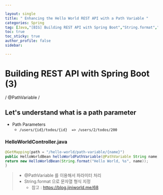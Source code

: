 ```yaml
---

layout: single
title: " Enhancing the Hello World REST API with a Path Variable "
categories: Spring
tag: [Java,"[BIG] Building REST API with Spring Boot","String.format","@PathVariable"]
toc: true
toc_sticky: true
author_profile: false
sidebar:

---
```

# Building REST API with Spring Boot (3)

/ @PathVariable /

## Let's understand what is a path parameter
- Path Parameters
	- `/users/{id}/todos/{id}  => /users/2/todos/200`

### HelloWorldController.java
```java
@GetMapping(path = "/hello-world/path-variable/{name}")  
public HelloWorldBean helloWorldPathVariable(@PathVariable String name) {  
return new HelloWorldBean(String.format("Hello World, %s", name));  
}
```
>- @PathVariable 를 이용해서 파라미터 처리
>- String.format 으로 문자열 형식 지정 
>	- 참고 : https://blog.jiniworld.me/68